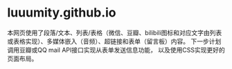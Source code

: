 # luuumity.github.io
本网页使用了段落/文本、列表/表格（微信、豆瓣、bilibili图标和对应文字由列表或表格实现）、多媒体嵌入（音频）、超链接和表单（留言板）内容。
下一步计划调用豆瓣或QQ mail API接口实现从表单发送信息功能，
以及使用CSS实现更好的页面布局。
